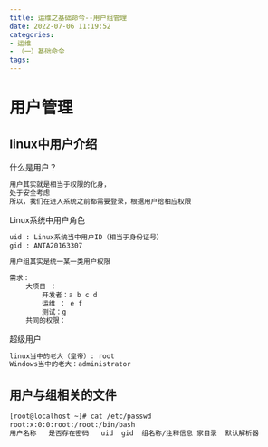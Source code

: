```yaml
---
title: 运维之基础命令--用户组管理
date: 2022-07-06 11:19:52
categories:
- 运维
- （一）基础命令
tags:
---
```


# 用户管理

## linux中用户介绍

什么是用户？

```bash
用户其实就是相当于权限的化身，
处于安全考虑
所以，我们在进入系统之前都需要登录，根据用户给相应权限
```

Linux系统中用户角色

```bash
uid : Linux系统当中用户ID（相当于身份证号）
gid : ANTA20163307

用户组其实是统一某一类用户权限

需求：
	大项目 ： 
		开发者：a b c d
		运维 ： e f
		测试：g
	共同的权限：
```

超级用户

```bash
linux当中的老大（皇帝）: root
Windows当中的老大：administrator
```

## 用户与组相关的文件

```bash
[root@localhost ~]# cat /etc/passwd
root:x:0:0:root:/root:/bin/bash
用户名称   是否存在密码   uid  gid  组名称/注释信息 家目录  默认解析器 
```

